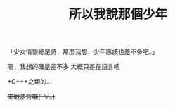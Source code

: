 ﻿---
title: "所以我說那個少年"
categories:
  - Discussion
tags:
  - DDC
  - 廢文
comments: true
---

「少女情懷總是詩，那麼我想、少年應該也差不多吧。」

嗯，我想的確是差不多
大概只差在語言吧


*C++*之類的...

~~來戰語言囉(ﾟ∀。)~~